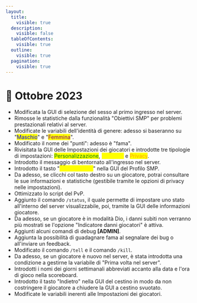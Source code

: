 ```yaml
---
layout:
  title:
    visible: true
  description:
    visible: false
  tableOfContents:
    visible: true
  outline:
    visible: true
  pagination:
    visible: true
---
```


# 📜 Ottobre 2023

* Modificata la GUI di selezione del sesso al primo ingresso nel server.
* Rimosse le statistiche dalla funzionalità "Obiettivi SMP" per problemi prestazionali relativi al server.
* Modificate le variabili dell'identità di genere: adesso si baseranno su "<mark style="color:blue;">Maschio</mark>" e "<mark style="color:purple;">Femmina</mark>".
* Modificato il nome dei "punti": adesso è "fama".
* Rivisitata la GUI delle Impostazioni dei giocatori e introdotte tre tipologie di impostazioni: <mark style="color:green;">Personalizzazione</mark>, <mark style="color:yellow;">Notifiche</mark> e <mark style="color:orange;">Privacy</mark>.
* Introdotto il messaggio di bentornato all'ingresso nel server.
* Introdotto il tasto "<mark style="color:yellow;">Wiki dell'SMP</mark>" nella GUI del Profilo SMP.
* Da adesso, se clicchi col tasto destro su un giocatore, potrai consultare le sue informazioni e statistiche (gestibile tramite le opzioni di privacy nelle impostazioni).
* Ottimizzato lo script del PvP.
* Aggiunto il comando `/status`, il quale permette di impostare uno stato all'interno del server visualizzabile, poi, tramite la GUI delle informazioni giocatore.
* Da adesso, se un giocatore è in modalità Dio, i danni subiti non verranno più mostrati se l'opzione "Indicatore danni giocatori" è attiva.
* Aggiunti alcuni comandi di debug **\[ADMIN]**.
* Aggiunta la possibilità di guadagnare fama al segnalare dei bug o all'inviare un feedback.
* Modificato il comando `/tell` e il comando `/kill`.
* Da adesso, se un giocatore è nuovo nel server, è stata introdotta una condizione a gestirne la variabile di "Prima volta nel server".
* Introdotti i nomi dei giorni settimanali abbreviati accanto alla data e l'ora di gioco nella scoreboard.
* Introdotto il tasto "Indietro" nella GUI del cestino in modo da non costringere il giocatore a chiudere la GUI a cestino svuotato.
* Modificate le variabili inerenti alle Impostazioni dei giocatori.
